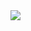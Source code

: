 <img align="right" src="https://github-readme-stats.vercel.app/api?username=wangbo777&show_icons=true&icon_color=CE1D2D&text_color=718096&bg_color=ffffff&hide_title=true" /> 
